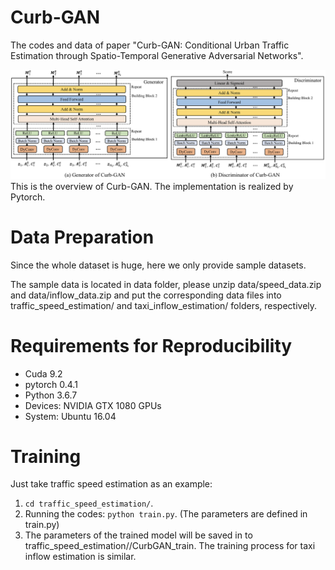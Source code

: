 # Curb-GAN
The codes and data of paper "Curb-GAN: Conditional Urban Traffic Estimation through Spatio-Temporal Generative Adversarial Networks". 

![Overview of Curb_GAN](images/structure.png)
This is the overview of Curb-GAN. The implementation is realized by Pytorch.


# Data Preparation
Since the whole dataset is huge, here we only provide sample datasets.

The sample data is located in data folder, please unzip data/speed_data.zip and data/inflow_data.zip and put the corresponding data files into traffic_speed_estimation/ and taxi_inflow_estimation/ folders, respectively.


# Requirements for Reproducibility
- Cuda 9.2
- pytorch 0.4.1
- Python 3.6.7
- Devices: NVIDIA GTX 1080 GPUs
- System: Ubuntu 16.04

# Training
Just take traffic speed estimation as an example:
1. `cd traffic_speed_estimation/`.
2. Running the codes: `python train.py`. (The parameters are defined in train.py)
3. The parameters of the trained model will be saved in to traffic_speed_estimation//CurbGAN_train.
The training process for taxi inflow estimation is similar.
